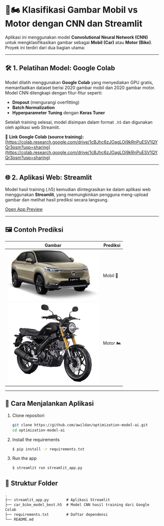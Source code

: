 # 🚗🏍️ Klasifikasi Gambar Mobil vs Motor dengan CNN dan Streamlit

Aplikasi ini menggunakan model **Convolutional Neural Network (CNN)** untuk mengklasifikasikan gambar sebagai **Mobil (Car)** atau **Motor (Bike)**. Proyek ini terdiri dari dua bagian utama:

---

## 🛠️ 1. Pelatihan Model: Google Colab

Model dilatih menggunakan **Google Colab** yang menyediakan GPU gratis, memanfaatkan dataset berisi 2020 gambar mobil dan 2020 gambar motor.  
Model CNN dilengkapi dengan fitur-fitur seperti:
- **Dropout** (mengurangi overfitting)
- **Batch Normalization**
- **Hyperparameter Tuning** dengan **Keras Tuner**

Setelah training selesai, model disimpan dalam format `.h5` dan digunakan oleh aplikasi web Streamlit.

🔗 **Link Google Colab (source training):**  
[https://colab.research.google.com/drive/1cBJhc6zJOagLOi9kRnPuESV1QYQr3osm?usp=sharing](https://colab.research.google.com/drive/1cBJhc6zJOagLOi9kRnPuESV1QYQr3osm?usp=sharing)

---

## 🌐 2. Aplikasi Web: Streamlit

Model hasil training (.h5) kemudian diintegrasikan ke dalam aplikasi web menggunakan **Streamlit**, yang memungkinkan pengguna meng-upload gambar dan melihat hasil prediksi secara langsung.

[Open App Preview](https://optimization-model-ai.streamlit.app/)

---

## 🖼️ Contoh Prediksi

| Gambar | Prediksi |
|--------|----------|
| <img src="./hrv.jpeg" width="300"/> | Mobil 🚗 |
| <img src="./xsr.jpg" width="300"/> | Motor 🏍️ |

---

## 🚀 Cara Menjalankan Aplikasi

1. Clone repositori
   ```bash
   git clone https://github.com/awildan/optimization-model-ai.git
   cd optimization-model-ai
   ```

2. Install the requirements

   ```bash
   $ pip install -r requirements.txt
   ```

3. Run the app

   ```bash
   $ streamlit run streamlit_app.py
   ```
   
## 📁 Struktur Folder
```
.
├── streamlit_app.py        # Aplikasi Streamlit
├── car_bike_model_best.h5  # Model CNN hasil training dari Google Colab
├── requirements.txt        # Daftar dependensi
└── README.md
```